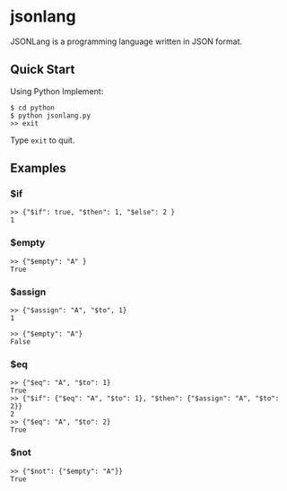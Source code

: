 # jsonlang

JSONLang is a programming language written in JSON format.

## Quick Start

Using Python Implement:

    $ cd python
    $ python jsonlang.py
    >> exit

Type `exit` to quit.

## Examples

### $if

    >> {"$if": true, "$then": 1, "$else": 2 }
    1

### $empty

    >> {"$empty": "A" }
    True

### $assign

    >> {"$assign": "A", "$to", 1}
    1

    >> {"$empty": "A"}
    False

### $eq

    >> {"$eq": "A", "$to": 1}
    True
    >> {"$if": {"$eq": "A", "$to": 1}, "$then": {"$assign": "A", "$to": 2}}
    2
    >> {"$eq": "A", "$to": 2}
    True

### $not

    >> {"$not": {"$empty": "A"}}
    True
